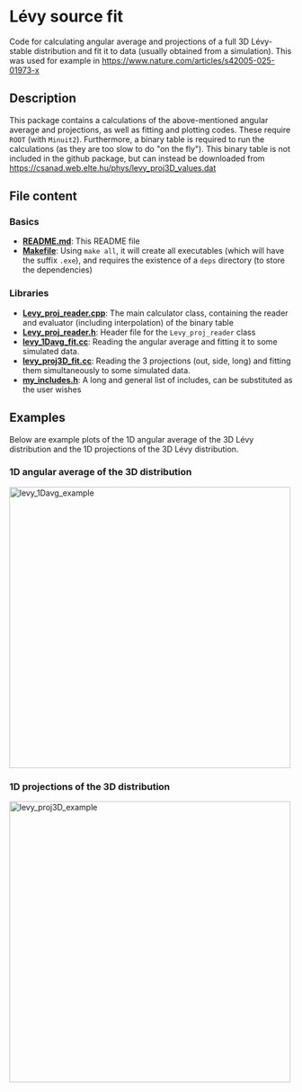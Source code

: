 # Lévy source fit
Code for calculating angular average and projections of a full 3D Lévy-stable distribution and fit it to data (usually obtained from a simulation). This was used for example in https://www.nature.com/articles/s42005-025-01973-x

## Description
This package contains a calculations of the above-mentioned angular average and projections, as well as fitting and plotting codes. These require `ROOT` (with `Minuit2`). Furthermore, a binary table is required to run the calculations (as they are too slow to do "on the fly"). This binary table is not included in the github package, but can instead be downloaded from https://csanad.web.elte.hu/phys/levy_proj3D_values.dat

## File content

### Basics
- [**README.md**](README.md): This README file
- [**Makefile**](Makefile): Using `make all`, it will create all executables (which will have the suffix `.exe`), and requires the existence of a `deps` directory (to store the dependencies)

### Libraries
- [**Levy_proj_reader.cpp**](Levy_proj_reader.cpp): The main calculator class, containing the reader and evaluator (including interpolation) of the binary table
- [**Levy_proj_reader.h**](Levy_proj_reader.h): Header file for the `Levy_proj_reader` class
- [**levy_1Davg_fit.cc**](levy_1Davg_fit.cc): Reading the angular average and fitting it to some simulated data.
- [**levy_proj3D_fit.cc**](levy_proj3D_fit.cc): Reading the 3 projections (out, side, long) and fitting them simultaneously to some simulated data.
- [**my_includes.h**](my_includes.h): A long and general list of includes, can be substituted as the user wishes

## Examples
Below are example plots of the 1D angular average of the 3D Lévy distribution and the 1D projections of the 3D Lévy distribution.

### 1D angular average of the 3D distribution
<img width="500" alt="levy_1Davg_example" src="https://github.com/user-attachments/assets/1735591b-d67b-4f24-9649-3bff5e9cdb62" />

### 1D projections of the 3D distribution
<img width="500" alt="levy_proj3D_example" src="https://github.com/user-attachments/assets/c02add73-7b65-4ef4-b459-3e5e2f513bea" />
